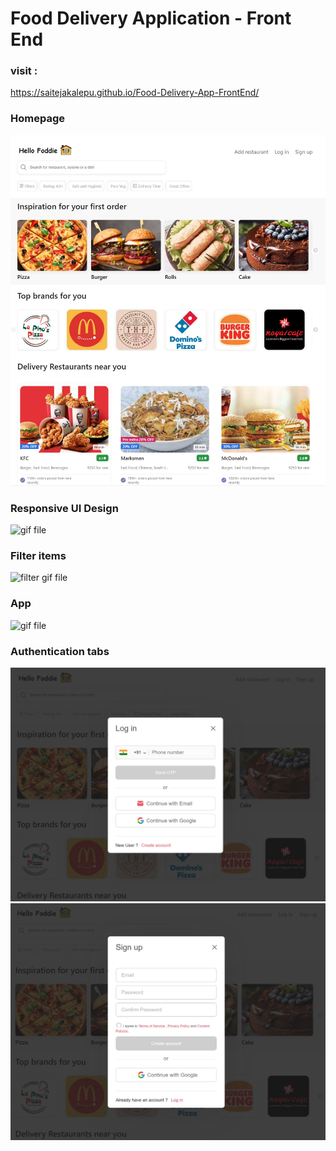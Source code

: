# Food Delivery Application - Front End

### visit : 
https://saitejakalepu.github.io/Food-Delivery-App-FrontEnd/


### Homepage
<img src="git-screenshots/food-app-screenshot.JPG" alt="home"/>

### Responsive UI Design
<img src="responsive-app.gif" alt="gif file" height="50%" width="50%"/><br/>

### Filter items
<img src="filter.gif" alt="filter gif file" height="50%" width="50%"/>

### App
<img src="responsive-ipad.gif" alt="gif file" height="50%" width="50%"/><br/>


### Authentication tabs

<img src="git-screenshots/login.JPG" />
<img src="git-screenshots/signin.JPG" />
